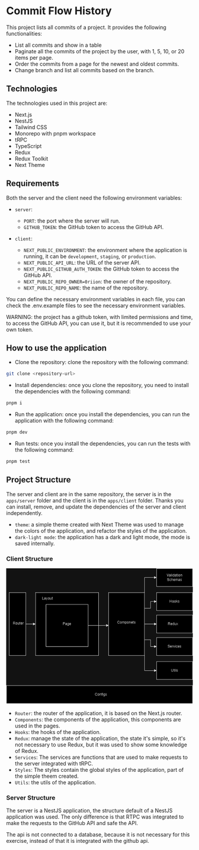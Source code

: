 # Commit Flow History

This project lists all commits of a project. It provides the following functionalities:

- List all commits and show in a table
- Paginate all the commits of the project by the user, with 1, 5, 10, or 20 items per page.
- Order the commits from a page for the newest and oldest commits.
- Change branch and list all commits based on the branch.

## Technologies

The technologies used in this project are:

- Next.js
- NestJS
- Tailwind CSS
- Monorepo with pnpm workspace
- tRPC
- TypeScript
- Redux
- Redux Toolkit
- Next Theme

## Requirements

Both the server and the client need the following environment variables:

- `server`:
    - `PORT`: the port where the server will run.
    - `GITHUB_TOKEN`: the GitHub token to access the GitHub API.

- `client`:
    - `NEXT_PUBLIC_ENVIRONMENT`: the environment where the application is running, it can be `development`, `staging`, or `production`.
    - `NEXT_PUBLIC_API_URL`: the URL of the server API.
    - `NEXT_PUBLIC_GITHUB_AUTH_TOKEN`: the GitHub token to access the GitHub API.
    - `NEXT_PUBLIC_REPO_OWNER=0riion`: the owner of the repository.
    - `NEXT_PUBLIC_REPO_NAME`: the name of the repository.

You can define the necessary environment variables in each file, you can check the .env.example files to see the necessary environment variables.

WARNING: the project has a github token, with limited permissions and time, to access the GitHub API, you can use it, but it is recommended to use your own token.

## How to use the application

- Clone the repository: clone the repository with the following command:

```bash
git clone <repository-url>
```

- Install dependencies: once you clone the repository, you need to install the dependencies with the following command:

```bash
pnpm i
```

- Run the application: once you install the dependencies, you can run the application with the following command:

```bash
pnpm dev
```

- Run tests: once you install the dependencies, you can run the tests with the following command:

```bash
pnpm test
```

## Project Structure

The server and client are in the same repository, the server is in the `apps/server` folder and the client is in the `apps/client` folder. Thanks you can install, remove, and update the dependencies of the server and client independently.

- `theme`: a simple theme created with Next Theme was used to manage the colors of the application, and refactor the styles of the application.
- `dark-light mode`: the application has a dark and light mode, the mode is saved internally.

### Client Structure

![Client Image](./.media/client.png)

- `Router`: the router of the application, it is based on the Next.js router.
- `Components`: the components of the application, this components are used in the pages.
- `Hooks`: the hooks of the application.
- `Redux`: manage the state of the application, the state it's simple, so it's not necessary to use Redux, but it was used to show some knowledge of Redux.
- `Services`: The services are functions that are used to make requests to the server integrated with tRPC.
- `Styles`: The styles contain the global styles of the application, part of the simple theem created.
- `Utils`: the utils of the application.

### Server Structure

The server is a NestJS application, the structure default of a NestJS application was used. The only difference is that RTPC was integrated to make the requests to the GitHub API and safe the API.

The api is not connected to a database, because it is not necessary for this exercise, instead of that it is integrated with the github api.
